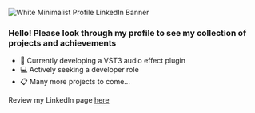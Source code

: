 ![White Minimalist Profile LinkedIn Banner](https://user-images.githubusercontent.com/78614153/214891177-de8e9d26-3941-4f16-a7e7-3ebe896e5da3.png)
### Hello! Please look through my profile to see my collection of projects and achievements

- :minidisc: Currently developing a VST3 audio effect plugin
- :computer: Actively seeking a developer role
- :clipboard: Many more projects to come...

Review my LinkedIn page [here](https://www.linkedin.com/in/anthonyincorvati)
